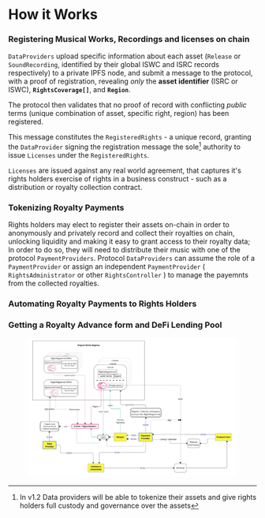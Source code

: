 # How it Works

### Registering Musical Works, Recordings and licenses on chain

`DataProviders` upload specific information about each asset (`Release` or `SoundRecording`, identified by their global ISWC and ISRC records respectively) to a private IPFS node, and submit a message to the protocol, with a proof of registration, revealing _only_ the **asset identifier** (ISRC or ISWC), **`RightsCoverage[]`**, and **`Region`**.&#x20;

The protocol then validates that no proof of record with conflicting _public_ terms (unique combination of asset, specific right, region) has been registered.&#x20;

This message constitutes the `RegisteredRights` - a unique record, granting the `DataProvider` signing the registration message the sole[^1] authority to issue `Licenses` under the `RegisteredRights`.&#x20;

`Licenses` are issued against any real world agreement, that captures it's rights holders exercise of rights in a business construct - such as a distribution or royalty collection contract.

### Tokenizing Royalty Payments

Rights holders may elect to register their assets on-chain in order to anonymously and privately record and collect their royalties on chain, unlocking liquidity and making it easy to grant access to their royalty data; In order to do so, they will need to distribute their music with one of the protocol `PaymentProviders`. Protocol `DataProviders` can assume the role of a `PaymentProvider` or assign an independent `PaymentProvider` ( `RightsAdministrator` or other `RightsController` ) to manage the payemnts from the collected royalties.&#x20;



### Automating Royalty Payments to Rights Holders

### Getting a Royalty Advance form and DeFi Lending Pool

<figure><img src="../.gitbook/assets/Web 3 Planning - Frame 13 (3).jpg" alt=""><figcaption></figcaption></figure>



[^1]: In v1.2 Data providers will be able to tokenize their assets and give rights holders full custody and governance over the assets
